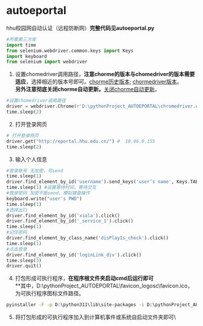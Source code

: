 # autoeportal
hhu校园网自动认证（远程防断网）**完整代码见autoeportal.py**
```python
#所需第三方库
import time
from selenium.webdriver.common.keys import Keys
import keyboard
from selenium import webdriver
```
1. 设置chomedriver调用路径，**注意chorme的版本与chomedriver的版本需要适应**，选择相近的版本号即可。[chorme历史版本](https://www.chromedownloads.net/chrome64win/); [chormedriver版本](https://www.chromedownloads.net/chrome64win/)。\
**另外注意彻底关闭chorme自动更新。**[关闭chorme自动更新](https://blog.csdn.net/weixin_48337566/article/details/123242827)。
```python
#设置chomedriver调用路径
driver = webdriver.Chrome(r'D:\pythonProject_AUTOEPORTAL\chromedriver.exe')
time.sleep(2)
```
2. 打开登录网页
```python
# 打开登录网页
driver.get("http://eportal.hhu.edu.cn/") #  10.96.0.155
time.sleep(2)
```
3. 输入个人信息
```python
#登录账号 无加密，可send
time.sleep(1)
driver.find_element_by_id('username').send_keys('user’s name', Keys.TAB) #自己的账号
time.sleep(1) #设置等待时间，等待交互
#登录密码 加密不能send，模拟键盘操作
keyboard.write("user's PWD")
time.sleep(1)
#选择出口
driver.find_element_by_id('xiala').click()
driver.find_element_by_id('_service_1').click()
time.sleep(1)
#记住密码
driver.find_element_by_class_name('disPlayIs_check').click()
time.sleep(1)
#点击登录
driver.find_element_by_id('loginLink_div').click()
time.sleep(3)
driver.quit()
```
4. 打包形成可执行程序，**在程序根文件夹启动cmd后运行即可**\
**其中，D:\pythonProject_AUTOEPORTAL\favicon_logosc\favicon.ico，为可执行程序图标文件路径。
```cmd
pyinstaller -F -p D:\python311\lib\site-packages -i D:\pythonProject_AUTOEPORTAL\favicon_logosc\favicon.ico autoeportal.py
```
5. 将打包形成的可执行程序加入到计算机事件或系统自启动文件夹即可\

